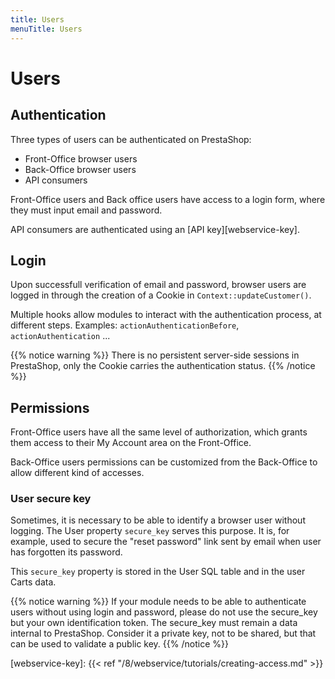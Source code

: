 ```yaml
---
title: Users
menuTitle: Users
---
```


# Users

## Authentication

Three types of users can be authenticated on PrestaShop:
- Front-Office browser users
- Back-Office browser users
- API consumers

Front-Office users and Back office users have access to a login form, where they must input email and password.

API consumers are authenticated using an [API key][webservice-key].

## Login

Upon successfull verification of email and password, browser users are logged in through the creation of a Cookie in `Context::updateCustomer()`.

Multiple hooks allow modules to interact with the authentication process, at different steps. Examples: `actionAuthenticationBefore`, `actionAuthentication` ...

{{% notice warning %}}
There is no persistent server-side sessions in PrestaShop, only the Cookie carries the authentication status.
{{% /notice %}}

## Permissions

Front-Office users have all the same level of authorization, which grants them access to their My Account area on the Front-Office.

Back-Office users permissions can be customized from the Back-Office to allow different kind of accesses.

### User secure key

Sometimes, it is necessary to be able to identify a browser user without logging. The User property `secure_key` serves this purpose. It is, for example, used to secure the "reset password" link sent by email when user has forgotten its password.

This `secure_key` property is stored in the User SQL table and in the user Carts data.

{{% notice warning %}}
If your module needs to be able to authenticate users without using login and password, please do not use the secure_key but your own identification token. The secure_key must remain a data internal to PrestaShop. Consider it a private key, not to be shared, but that can be used to validate a public key.
{{% /notice %}}

[webservice-key]: {{< ref "/8/webservice/tutorials/creating-access.md" >}}
